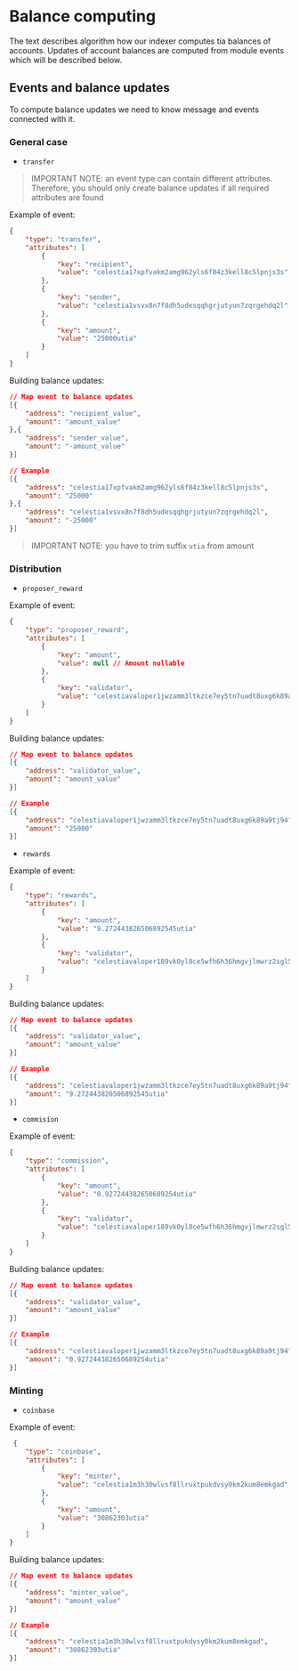 # Balance computing

The text describes algorithm how our indexer computes tia balances of accounts. Updates of account balances are computed from module events which will be described below.

## Events and balance updates

To compute balance updates we need to know message and events connected with it. 

### General case

* `transfer`

> IMPORTANT NOTE: an event type can contain different attributes. Therefore, you should only create balance updates if all required attributes are found 

Example of event:

```json
{
    "type": "transfer",
    "attributes": [
        {
            "key": "recipient",
            "value": "celestia17xpfvakm2amg962yls6f84z3kell8c5lpnjs3s"
        },
        {
            "key": "sender",
            "value": "celestia1vsvx8n7f8dh5udesqqhgrjutyun7zqrgehdq2l"
        },
        {
            "key": "amount",
            "value": "25000utia"
        }
    ]
}
```

Building balance updates:

```json
// Map event to balance updates
[{
    "address": "recipient_value",
    "amount": "amount_value"
},{
    "address": "sender_value",
    "amount": "-amount_value"
}]

// Example
[{
    "address": "celestia17xpfvakm2amg962yls6f84z3kell8c5lpnjs3s",
    "amount": "25000"
},{
    "address": "celestia1vsvx8n7f8dh5udesqqhgrjutyun7zqrgehdq2l",
    "amount": "-25000"
}]
```

> IMPORTANT NOTE: you have to trim suffix `utia` from amount


### Distribution

* `proposer_reward`

Example of event:

```json
{
    "type": "proposer_reward",
    "attributes": [
        {
            "key": "amount",
            "value": null // Amount nullable
        },
        {
            "key": "validator",
            "value": "celestiavaloper1jwzamm3ltkzce7ey5tn7uadt8uxg6k89a9tj94"
        }
    ]
}
```

Building balance updates:

```json
// Map event to balance updates
[{
    "address": "validator_value",
    "amount": "amount_value"
}]

// Example
[{
    "address": "celestiavaloper1jwzamm3ltkzce7ey5tn7uadt8uxg6k89a9tj94",
    "amount": "25000"
}]
```

* `rewards`

Example of event:

```json
{
    "type": "rewards",
    "attributes": [
        {
            "key": "amount",
            "value": "9.272443826506892545utia"
        },
        {
            "key": "validator",
            "value": "celestiavaloper189vk0yl8ce5wfh6h36hmgvjlmwrz2sgl5q5zp6"
        }
    ]
}
```

Building balance updates:

```json
// Map event to balance updates
[{
    "address": "validator_value",
    "amount": "amount_value"
}]

// Example
[{
    "address": "celestiavaloper1jwzamm3ltkzce7ey5tn7uadt8uxg6k89a9tj94",
    "amount": "9.272443826506892545utia"
}]
```

* `commision`

Example of event:

```json
{
    "type": "commission",
    "attributes": [
        {
            "key": "amount",
            "value": "0.927244382650689254utia"
        },
        {
            "key": "validator",
            "value": "celestiavaloper189vk0yl8ce5wfh6h36hmgvjlmwrz2sgl5q5zp6"
        }
    ]
}
```

Building balance updates:

```json
// Map event to balance updates
[{
    "address": "validator_value",
    "amount": "amount_value"
}]

// Example
[{
    "address": "celestiavaloper1jwzamm3ltkzce7ey5tn7uadt8uxg6k89a9tj94",
    "amount": "0.927244382650689254utia"
}]
```

### Minting

* `coinbase`

Example of event:

```json
 {
    "type": "coinbase",
    "attributes": [
        {
            "key": "minter",
            "value": "celestia1m3h30wlvsf8llruxtpukdvsy0km2kum8emkgad"
        },
        {
            "key": "amount",
            "value": "30862303utia"
        }
    ]
}
```

Building balance updates:

```json
// Map event to balance updates
[{
    "address": "minter_value",
    "amount": "amount_value"
}]

// Example
[{
    "address": "celestia1m3h30wlvsf8llruxtpukdvsy0km2kum8emkgad",
    "amount": "30862303utia"
}]
```